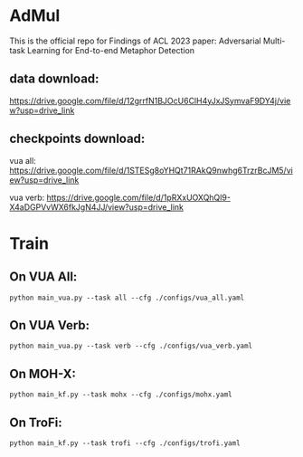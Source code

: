 # AdMul
This is the official repo for Findings of ACL 2023 paper: Adversarial Multi-task Learning for End-to-end Metaphor Detection

## data download: 
https://drive.google.com/file/d/12grrfN1BJOcU6ClH4yJxJSymvaF9DY4j/view?usp=drive_link

## checkpoints download: 
vua all: https://drive.google.com/file/d/1STESg8oYHQt71RAkQ9nwhg6TrzrBcJM5/view?usp=drive_link

vua verb: https://drive.google.com/file/d/1pRXxUOXQhQl9-X4aDGPVvWX6fkJgN4JJ/view?usp=drive_link

# Train
## On VUA All: 

```
python main_vua.py --task all --cfg ./configs/vua_all.yaml
```

## On VUA Verb:
```
python main_vua.py --task verb --cfg ./configs/vua_verb.yaml
```

## On MOH-X:
```
python main_kf.py --task mohx --cfg ./configs/mohx.yaml
```

## On TroFi:
```
python main_kf.py --task trofi --cfg ./configs/trofi.yaml
```
